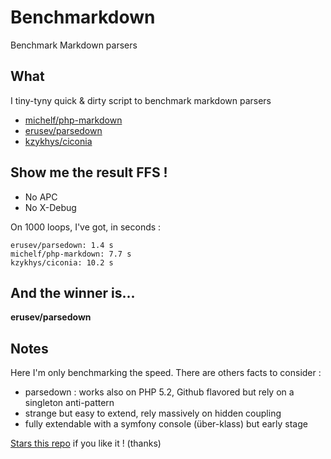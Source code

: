 # Benchmarkdown

Benchmark Markdown parsers

## What

I tiny-tyny quick & dirty script to benchmark markdown parsers

* [michelf/php-markdown](https://github.com/michelf/php-markdown)
* [erusev/parsedown](https://github.com/erusev/parsedown)
* [kzykhys/ciconia](https://github.com/kzykhys/Ciconia)

## Show me the result FFS !

* No APC 
* No X-Debug

On 1000 loops, I've got, in seconds :

```
erusev/parsedown: 1.4 s
michelf/php-markdown: 7.7 s
kzykhys/ciconia: 10.2 s
```

## And the winner is...

**erusev/parsedown**

## Notes

Here I'm only benchmarking the speed. There are others facts to consider :

* parsedown : works also on PHP 5.2, Github flavored but rely on a singleton anti-pattern
* strange but easy to extend, rely massively on hidden coupling
* fully extendable with a symfony console (über-klass) but early stage

[Stars this repo](https://github.com/Trismegiste/Benchmarkdown/star) if you like it ! (thanks)
